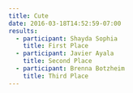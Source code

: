 ```yaml
---
title: Cute
date: 2016-03-18T14:52:59-07:00
results:
  - participant: Shayda Sophia
    title: First Place
  - participant: Javier Ayala
    title: Second Place
  - participant: Brenna Botzheim
    title: Third Place
---
```


